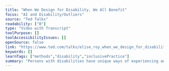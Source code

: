 ```yaml
---
title: "When We Design for Disability, We All Benefit"
focus: "AI and Disability/Outliers"
source: "Ted Talks"
readability: ["B"]
type: "Video with Transcript"
toolPurpose: []
toolAccessibilityIssues: []
openSource: false
link: "https://www.ted.com/talks/elise_roy_when_we_design_for_disability_we_all_benefit"
keywords: []
learnTags: ["methods","disability","inclusivePractice"]
summary: "Persons with disabilities have unique ways of experiencing and reframing the world. Inclusive designers often discover better solutions when designing for persons with disabilities, instead of the norm. "
---
```


